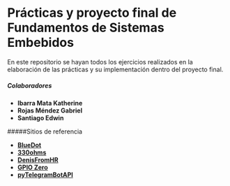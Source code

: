# **Prácticas y proyecto final de Fundamentos de Sistemas Embebidos**

En este repositorio se hayan todos los ejercicios realizados en la elaboración de las prácticas y su implementación dentro del proyecto final.

##### Colaboradores
- **Ibarra Mata Katherine**
- **Rojas Méndez Gabriel**
- **Santiago Edwin**

#####Sitios de referencia
- **[BlueDot](https://github.com/martinohanlon/BlueDot)**
- **[330ohms](https://blog.330ohms.com/category/raspberry-pi/tutoriales-raspberrypi/)**
- **[DenisFromHR](https://gist.github.com/DenisFromHR/cc863375a6e19dce359d)**
- **[GPIO Zero](https://github.com/gpiozero/gpiozero)**
- **[pyTelegramBotAPI](https://github.com/eternnoir/pyTelegramBotAPI)**
